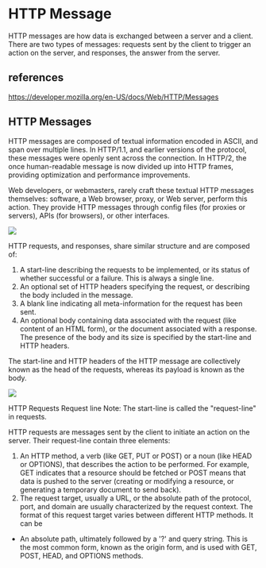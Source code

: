 # HTTP Message

HTTP messages are how data is exchanged between a server and a client. There are two types of messages: requests sent by the client to trigger an action on the server, and responses, the answer from the server.

## references

<https://developer.mozilla.org/en-US/docs/Web/HTTP/Messages>

## HTTP Messages

HTTP messages are composed of textual information encoded in ASCII, and span over multiple lines. In HTTP/1.1, and earlier versions of the protocol, these messages were openly sent across the connection. In HTTP/2, the once human-readable message is now divided up into HTTP frames, providing optimization and performance improvements.

Web developers, or webmasters, rarely craft these textual HTTP messages themselves: software, a Web browser, proxy, or Web server, perform this action. They provide HTTP messages through config files (for proxies or servers), APIs (for browsers), or other interfaces.

![](https://developer.mozilla.org/en-US/docs/Web/HTTP/Messages/httpmsg2.png)

HTTP requests, and responses, share similar structure and are composed of:

1. A start-line describing the requests to be implemented, or its status of whether successful or a failure. This is always a single line.
2. An optional set of HTTP headers specifying the request, or describing the body included in the message.
3. A blank line indicating all meta-information for the request has been sent.
4. An optional body containing data associated with the request (like content of an HTML form), or the document associated with a response. The presence of the body and its size is specified by the start-line and HTTP headers.

The start-line and HTTP headers of the HTTP message are collectively known as the head of the requests, whereas its payload is known as the body.

![](https://developer.mozilla.org/en-US/docs/Web/HTTP/Messages/httpmsgstructure2.png)

HTTP Requests
Request line
Note: The start-line is called the "request-line" in requests.

HTTP requests are messages sent by the client to initiate an action on the server. Their request-line contain three elements:

1. An HTTP method, a verb (like GET, PUT or POST) or a noun (like HEAD or OPTIONS), that describes the action to be performed. For example, GET indicates that a resource should be fetched or POST means that data is pushed to the server (creating or modifying a resource, or generating a temporary document to send back).
2. The request target, usually a URL, or the absolute path of the protocol, port, and domain are usually characterized by the request context. The format of this request target varies between different HTTP methods. It can be

- An absolute path, ultimately followed by a '?' and query string. This is the most common form, known as the origin form, and is used with GET, POST, HEAD, and OPTIONS methods.
